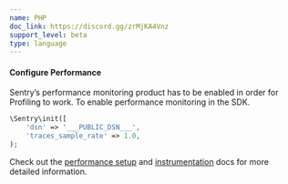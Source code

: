 ```yaml
---
name: PHP
doc_link: https://discord.gg/zrMjKA4Vnz
support_level: beta
type: language
---
```


#### Configure Performance

Sentry’s performance monitoring product has to be enabled in order for Profiling to work. To enable performance monitoring in the SDK.

```php
\Sentry\init([
    'dsn' => '___PUBLIC_DSN___',
    'traces_sample_rate' => 1.0,
);
```

Check out the <a href="https://docs.sentry.io/platforms/php/performance/">performance setup</a> and <a href="https://docs.sentry.io/platforms/php/performance/instrumentation/">instrumentation</a> docs for more detailed information.

